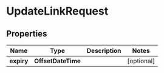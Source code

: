 

# UpdateLinkRequest


## Properties

| Name | Type | Description | Notes |
|------------ | ------------- | ------------- | -------------|
|**expiry** | **OffsetDateTime** |  |  [optional] |



